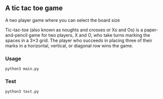 ## A tic tac toe game

A two player game where you can select the board size

Tic-tac-toe (also known as noughts and crosses or Xs and Os) is a paper-and-pencil game for two players, X and O, who take turns marking the spaces in a 3×3 grid. The player who succeeds in placing three of their marks in a horizontal, vertical, or diagonal row wins the game.

### Usage

```shell
python3 main.py
```

### Test

```shell
python3 test.py
```
